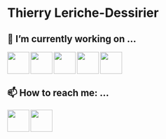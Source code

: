 # Thierry Leriche-Dessirier

## 🔭 I’m currently working on ...
<img src="https://cdn.jsdelivr.net/gh/devicons/devicon/icons/java/java-original.svg" width="50" align="left" />
<img src="https://cdn.jsdelivr.net/gh/devicons/devicon/icons/javascript/javascript-original.svg" width="50" align="left" />
<img src="https://cdn.jsdelivr.net/gh/devicons/devicon/icons/php/php-original.svg" width="50" align="left" />
<img src="https://cdn.jsdelivr.net/gh/devicons/devicon/icons/angularjs/angularjs-original.svg" width="50" align="left" />
<img src="https://cdn.jsdelivr.net/gh/devicons/devicon/icons/react/react-original.svg" width="50" />


## 📫 How to reach me: ...
<img src="https://cdn.jsdelivr.net/gh/devicons/devicon/icons/linkedin/linkedin-original.svg" width="50" align="left" />
<img src="https://cdn.jsdelivr.net/gh/devicons/devicon/icons/twitter/twitter-original.svg" width="50" />




<!--
**thierryler/thierryler** is a ✨ _special_ ✨ repository because its `README.md` (this file) appears on your GitHub profile.

Here are some ideas to get you started:

- 🔭 I’m currently working on ...
- 🌱 I’m currently learning ...
- 👯 I’m looking to collaborate on ...
- 🤔 I’m looking for help with ...
- 💬 Ask me about ...
- 📫 How to reach me: ...
- 😄 Pronouns: ...
- ⚡ Fun fact: ...
-->
